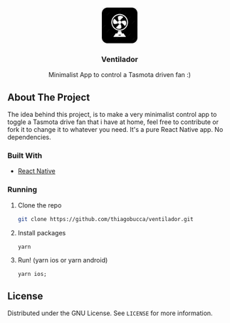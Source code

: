 

<!-- PROJECT LOGO -->
<br />
<p align="center">
  <a href="https://github.com/othneildrew/Best-README-Template">
    <img src="images/appIcon.png" alt="Logo" width="80" height="80">
  </a>

  <h3 align="center">Ventilador</h3>

  <p align="center">
    Minimalist App to control a Tasmota driven fan :)
    <br />
  </p>
</p>


<!-- ABOUT THE PROJECT -->
## About The Project

The idea behind this project, is to make a very minimalist control app
to toggle a Tasmota drive fan that i have at home, feel free to contribute
or fork it to change it to whatever you need. It's a pure React Native app. No dependencies.

### Built With

* [React Native](https://reactnative.dev/)


### Running

1. Clone the repo
   ```sh
   git clone https://github.com/thiagobucca/ventilador.git
   ```
2. Install packages
   ```sh
   yarn
   ```
3. Run! (yarn ios or yarn android)
   ```JS
   yarn ios;
   ```

<!-- LICENSE -->
## License

Distributed under the GNU License. See `LICENSE` for more information.

